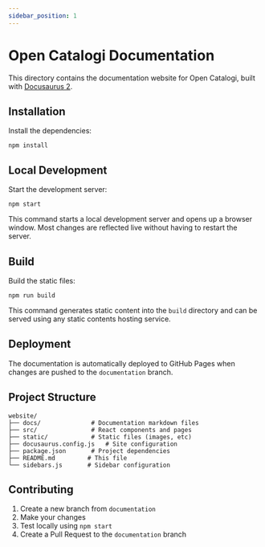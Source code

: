 ```yaml
---
sidebar_position: 1
---
```


# Open Catalogi Documentation

This directory contains the documentation website for Open Catalogi, built with [Docusaurus 2](https://docusaurus.io/).

## Installation

Install the dependencies:

    npm install

## Local Development

Start the development server:

    npm start

This command starts a local development server and opens up a browser window. Most changes are reflected live without having to restart the server.

## Build

Build the static files:

    npm run build

This command generates static content into the `build` directory and can be served using any static contents hosting service.

## Deployment

The documentation is automatically deployed to GitHub Pages when changes are pushed to the `documentation` branch.

## Project Structure

    website/
    ├── docs/              # Documentation markdown files
    ├── src/               # React components and pages
    ├── static/            # Static files (images, etc)
    ├── docusaurus.config.js   # Site configuration
    ├── package.json       # Project dependencies
    ├── README.md         # This file
    └── sidebars.js       # Sidebar configuration

## Contributing

1. Create a new branch from `documentation`
2. Make your changes
3. Test locally using `npm start`
4. Create a Pull Request to the `documentation` branch
